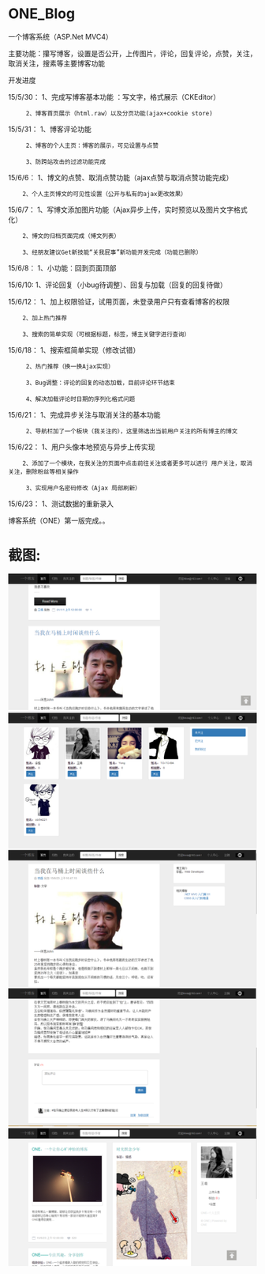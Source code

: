 # ONE_Blog

一个博客系统（ASP.Net MVC4）

主要功能：攥写博客，设置是否公开，上传图片，评论，回复评论，点赞，关注，取消关注，搜素等主要博客功能



开发进度

15/5/30：
         1、完成写博客基本功能 ：写文字，格式展示（CKEditor）

         2、博客首页展示（html.raw）以及分页功能(ajax+cookie store)


15/5/31：
         1、博客评论功能

         2、博客的个人主页：博客的展示，可见设置与点赞

         3、防跨站攻击的过滤功能完成


15/6/6：
        1、博文的点赞、取消点赞功能（ajax点赞与取消点赞功能完成）

        2、个人主页博文的可见性设置（公开与私有的ajax更改效果）

15/6/7：
        1、写博文添加图片功能（Ajax异步上传，实时预览以及图片文字格式化）

        2、博文的归档页面完成（博文列表）

        3、经朋友建议Get新技能“关我屁事”新功能开发完成（功能已删除）

15/6/8：
        1、小功能：回到页面顶部

15/6/10:
        1、评论回复（小bug待调整）、回复与加载（回复的回复待做）

15/6/12：
        1、加上权限验证，试用页面，未登录用户只有查看博客的权限

        2、加上热门推荐

        3、搜索的简单实现（可根据标题，标签，博主关键字进行查询）

15/6/18：
         1、搜索框简单实现（修改试错）

         2、热门推荐（换一换Ajax实现）
  
         3、Bug调整：评论的回复的动态加载，目前评论环节结束

         4、解决加载评论时日期的序列化格式问题

15/6/21：
         1、完成异步关注与取消关注的基本功能


         2、导航栏加了一个板块（我关注的），这里筛选出当前用户关注的所有博主的博文


15/6/22：
        1、用户头像本地预览与异步上传实现


        2、添加了一个模块，在我关注的页面中点击前往关注或者更多可以进行 用户关注，取消关注，删除粉丝等相关操作
        
         3、实现用户名密码修改（Ajax 局部刷新）


15/6/23：
         1、测试数据的重新录入



博客系统（ONE）第一版完成。。

# 截图:
<img src='https://github.com/lichaojacobs/ONE_Blog/blob/master/pageImage/1.png' />

<img src='https://github.com/lichaojacobs/ONE_Blog/blob/master/pageImage/2.png' />

<img src='https://github.com/lichaojacobs/ONE_Blog/blob/master/pageImage/3.png' />

<img src='https://github.com/lichaojacobs/ONE_Blog/blob/master/pageImage/4.png' />

<img src='https://github.com/lichaojacobs/ONE_Blog/blob/master/pageImage/5.png' />







	
